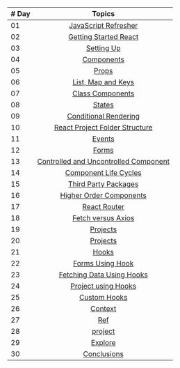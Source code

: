 
| # Day |                                     Topics                                          |
| ----- | :---------------------------------------------------------------------------------: |
| 01    |                      [JavaScript Refresher](./days/day_01.md)                       |
| 02    |                     [Getting Started React](./days/day_02.md)                       |
| 03    |                                     [Setting Up](./days/day_03.md)                  |
| 04    |                                     [Components](./days/day_04.md)                  |
| 05    |                                             [Props](./days/day_05.md)               |
| 06    |                              [List, Map and Keys](./days/day_06.md)                 |
| 07    |                            [Class Components](./days/days_07.md)                     |
| 08    |                                           [States](./days/day_08.md)                |
| 09    |                     [Conditional Rendering](./days/day_09.md)                       |
| 10    |         [React Project Folder Structure](./days/day_10.md)                          |
| 11    |                                           [Events](./days/day_11.md)                |
| 12    |                                             [Forms](./days/day_12.md)               |
| 13    |       [Controlled and Uncontrolled Component](./days/day_13.md)                     |
| 14    |                     [Component Life Cycles](./days/day_14.md)                       |
| 15    |                        [Third Party Packages](./days/day_15.md)                     |
| 16    |                     [Higher Order Components](./days/day_16.md)                     |
| 17    |                                    [React Router](./days/day_17.md)                 |
| 18    |                                [Fetch versus Axios](./days/day_18.md)               |
| 19    |                                          [Projects](./days/day_19.md)               |
| 20    |                                          [Projects](./days/day_20.md)               |
| 21    |                                   [Hooks](./days/day_21.md)                         |
| 22    |                              [Forms Using Hook](./days/day_22.md)                   |
| 23    |                 [Fetching Data Using Hooks](./days/day_23.md)                       |
| 24    |                                     [Project using Hooks](./days/day_24.md)         |
| 25    |                                    [Custom Hooks](./days/day_25.md)                 |
| 26    |                                            [Context](./days/day_26.md)              |
| 27    |                                                  [Ref](./days/day_27.md)            |
| 28    |                                            [project](./days/day_28.md)              |
| 29    |                                            [Explore](./days/day_29.md)              |
| 30    |                                      [Conclusions](./days/day_30.md)                |            
